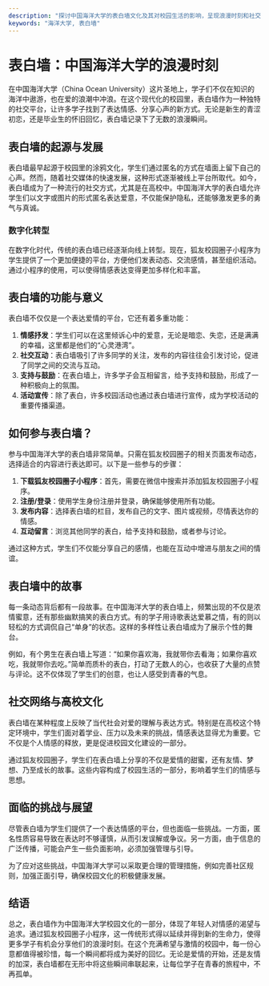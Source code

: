```yaml
---
description: "探讨中国海洋大学的表白墙文化及其对校园生活的影响，呈现浪漫时刻和社交互动。"
keywords: "海洋大学, 表白墙"
---
```

# 表白墙：中国海洋大学的浪漫时刻

在中国海洋大学（China Ocean University）这片圣地上，学子们不仅在知识的海洋中遨游，也在爱的浪潮中冲浪。在这个现代化的校园里，表白墙作为一种独特的社交平台，让许多学子找到了表达情感、分享心声的新方式。无论是新生的青涩初恋，还是毕业生的怀旧回忆，表白墙记录下了无数的浪漫瞬间。

## 表白墙的起源与发展

表白墙最早起源于校园里的涂鸦文化，学生们通过匿名的方式在墙面上留下自己的心声。然而，随着社交媒体的快速发展，这种形式逐渐被线上平台所取代。如今，表白墙成为了一种流行的社交方式，尤其是在高校中。中国海洋大学的表白墙允许学生们以文字或图片的形式匿名表达爱意，不仅能保护隐私，还能够激发更多的勇气与真诚。

### 数字化转型

在数字化时代，传统的表白墙已经逐渐向线上转型。现在，狐友校园圈子小程序为学生提供了一个更加便捷的平台，方便他们发表动态、交流感情，甚至组织活动。通过小程序的使用，可以使得情感表达变得更加多样化和丰富。

## 表白墙的功能与意义

表白墙不仅仅是一个表达爱情的平台，它还有着多重功能：

1. **情感抒发**：学生们可以在这里倾诉心中的爱意，无论是暗恋、失恋，还是满满的幸福，这里都是他们的“心灵港湾”。
2. **社交互动**：表白墙吸引了许多同学的关注，发布的内容往往会引发讨论，促进了同学之间的交流与互动。
3. **支持与鼓励**：在表白墙上，许多学子会互相留言，给予支持和鼓励，形成了一种积极向上的氛围。
4. **活动宣传**：除了表白，许多校园活动也通过表白墙进行宣传，成为学校活动的重要传播渠道。

## 如何参与表白墙？

参与中国海洋大学的表白墙非常简单。只需在狐友校园圈子的相关页面发布动态，选择适合的内容进行表达即可。以下是一些参与的步骤：

1. **下载狐友校园圈子小程序**：首先，需要在微信中搜索并添加狐友校园圈子小程序。
2. **注册/登录**：使用学生身份注册并登录，确保能够使用所有功能。
3. **发布内容**：选择表白墙的栏目，发布自己的文字、图片或视频，尽情表达你的情感。
4. **互动留言**：浏览其他同学的表白，给予支持和鼓励，或者参与讨论。

通过这种方式，学生们不仅能分享自己的感情，也能在互动中增进与朋友之间的情谊。

## 表白墙中的故事

每一条动态背后都有一段故事。在中国海洋大学的表白墙上，频繁出现的不仅是浓情蜜意，还有那些幽默搞笑的表白方式。有的学子用诗歌表达爱慕之情，有的则以轻松的方式调侃自己“单身”的状态。这样的多样性让表白墙成为了展示个性的舞台。

例如，有个男生在表白墙上写道：“如果你喜欢海，我就带你去看海；如果你喜欢吃，我就带你去吃。”简单而质朴的表白，打动了无数人的心，也收获了大量的点赞与评论。这不仅体现了学生们的创意，也让人感受到青春的气息。

## 社交网络与高校文化

表白墙在某种程度上反映了当代社会对爱的理解与表达方式。特别是在高校这个特定环境中，学生们面对着学业、压力以及未来的挑战，情感表达显得尤为重要。它不仅是个人情感的释放，更是促进校园文化建设的一部分。

通过狐友校园圈子，学生们在表白墙上分享的不仅是爱情的甜蜜，还有友情、梦想、乃至成长的故事。这些内容构成了校园生活的一部分，影响着学生们的情感与思想。

## 面临的挑战与展望

尽管表白墙为学生们提供了一个表达情感的平台，但也面临一些挑战。一方面，匿名性质容易导致在表达时不够谨慎，从而引发误解或争议。另一方面，由于信息的广泛传播，可能会产生一些负面影响，必须加强管理与引导。

为了应对这些挑战，中国海洋大学可以采取更合理的管理措施，例如完善社区规则，加强正面引导，确保校园文化的积极健康发展。

## 结语

总之，表白墙作为中国海洋大学校园文化的一部分，体现了年轻人对情感的渴望与追求。通过狐友校园圈子小程序，这一传统形式得以延续并得到新的生命力，使得更多学子有机会分享他们的浪漫时刻。在这个充满希望与激情的校园中，每一份心意都值得被珍惜，每一个瞬间都将成为美好的回忆。无论是爱情的开始，还是友情的加深，表白墙都在无形中将这些瞬间串联起来，让每位学子在青春的旅程中，不再孤单。
